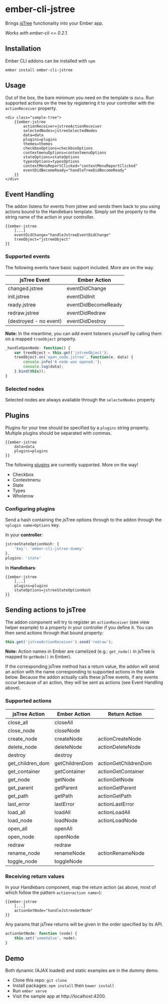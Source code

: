 # ember-cli-jstree

Brings [jsTree](http://www.jstree.com/) functionality into your Ember app.

*Works with ember-cli <= 0.2.1.*

## Installation

Ember CLI addons can be installed with `npm`

	ember install ember-cli-jstree

## Usage

Out of the box, the bare minimum you need on the template is `data`.
Run supported actions on the tree by registering it to your controller with the `actionReceiver` property.

````Handlebars
<div class="sample-tree">
    {{ember-jstree
        actionReceiver=jstreeActionReceiver
        selectedNodes=jstreeSelectedNodes
        data=data
        plugins=plugins
        themes=themes
        checkboxOptions=checkboxOptions
        contextmenuOptions=contextmenuOptions
        stateOptions=stateOptions
        typesOptions=typesOptions
        contextMenuReportClicked="contextMenuReportClicked"
        eventDidBecomeReady="handleTreeDidBecomeReady"
    }}
</div>
````

## Event Handling

The addon listens for events from jstree and sends them back to you using actions bound
to the Handlebars template. Simply set the property to the string name of the action
in your controller.

````Handlebars
{{ember-jstree
    [...]
    eventDidChange="handleJstreeEventDidChange"
    treeObject="jstreeObject"
}}
````

### Supported events

The following events have basic support included. More are on the way.

| jsTree Event           | Ember Action          |
|------------------------|-----------------------|
| changed.jstree         | eventDidChange        |
| init.jstree            | eventDidInit          |
| ready.jstree           | eventDidBecomeReady   |
| redraw.jstree          | eventDidRedraw        |
| (destroyed - no event) | eventDidDestroy       |

**Note:** In the meantime, you can add event listeners yourself by calling them on a mapped `treeObject` property.

````Javascript
_handleOpenNode: function() {
    var treeObject = this.get('jstreeObject');
    treeObject.on('open_node.jstree', function(e, data) {
        console.info('A node was opened.');
        console.log(data);
    }.bind(this));
}
````

### Selected nodes

Selected nodes are always available through the `selectedNodes` property

## Plugins

Plugins for your tree should be specified by a `plugins` string property. Multiple plugins should be
separated with commas.

````Handlebars
{{ember-jstree
    data=data
    plugins=plugins
}}
````

The following [plugins](http://www.jstree.com/plugins/) are currently supported. More on the way!

* Checkbox
* Contextmenu
* State
* Types
* Wholerow

### Configuring plugins

Send a hash containing the jsTree options through to the addon through the `<plugin name>Options` key.

In your **controller**:

````Javascript
jstreeStateOptionHash: {
    'key': 'ember-cli-jstree-dummy'
},
plugins: 'state'
````

In **Handlebars**:

````Handlebars
{{ember-jstree
    [...]
    plugins=plugins
    stateOptions=jstreeStateOptionHash
}}
````

## Sending actions to jsTree

The addon component will try to register an `actionReceiver` (see view helper example) to a property in
your controller if you define it. You can then send actions through that bound property:

````Javascript
this.get('jstreeActionReceiver').send('redraw');
````

**Note:** Action names in Ember are camelized (e.g.: `get_node()` in jsTree is mapped to `getNode()` in Ember).

If the corresponding jsTree method has a return value, the addon will send an action with the name corresponding
to supported actions in the table below. Because the addon actually calls these jsTree events, if any events
occur because of an action, they will be sent as actions (see Event Handling above).

### Supported actions

| jsTree Action     | Ember Action      | Return Action         |
|-------------------|-------------------|-----------------------|
| close_all         | closeAll          |                       |
| close_node        | closeNode         |                       |
| create_node       | createNode        | actionCreateNode      |
| delete_node       | deleteNode        | actionDeleteNode      |
| destroy           | destroy           |                       |
| get_children_dom  | getChildrenDom    | actionGetChildrenDom  |
| get_container     | getContainer      | actionGetContainer    |
| get_node          | getNode           | actionGetNode         |
| get_parent        | getParent         | actionGetParent       |
| get_path          | getPath           | actionGetPath         |
| last_error        | lastError         | actionLastError       |
| load_all          | loadAll           | actionLoadAll         |
| load_node         | loadNode          | actionLoadNode        |
| open_all          | openAll           |                       |
| open_node         | openNode          |                       |
| redraw            | redraw            |                       |
| rename_node       | renameNode        | actionRenameNode      |
| toggle_node       | toggleNode        |                       |

### Receiving return values

In your Handlebars component, map the return action (as above, most of which follow the pattern `action<action name>`):

````Handlebars
{{ember-jstree
    [...]
    actionGetNode="handleJstreeGetNode"
}}
````

Any params that jsTree returns will be given in the order specified by its API.

````Javascript
actionGetNode: function (node) {
    this.set('someValue', node);
}
````

## Demo

Both dynamic (AJAX loaded) and static examples are in the dummy demo.

* Clone this repo: `git clone`
* Install packages: `npm install` then `bower install`
* Run `ember serve`
* Visit the sample app at http://localhost:4200.


